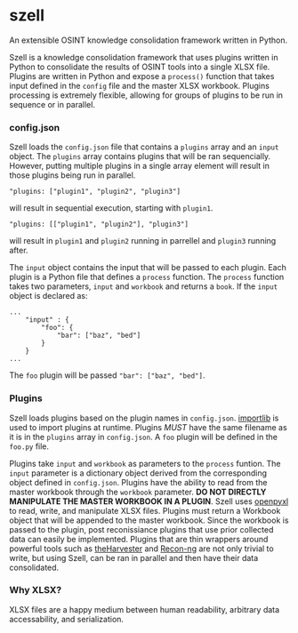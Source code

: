# szell
An extensible OSINT knowledge consolidation framework written in Python.

Szell is a knowledge consolidation framework that uses plugins written in Python to consolidate the results of OSINT tools into a single XLSX file. Plugins are written in Python and expose a ```process()``` function that takes input defined in the ```config``` file and the master XLSX workbook. Plugins processing is extremely flexible, allowing for groups of plugins to be run in sequence or in parallel.

### config.json

Szell loads the ```config.json``` file that contains a ```plugins``` array and an ```input``` object. The ```plugins``` array contains plugins that will be ran sequencially. However, putting multiple plugins in a single array element will result in those plugins being run in parallel.

```
"plugins: ["plugin1", "plugin2", "plugin3"]
``` 
will result in sequential execution, starting with ```plugin1```.

```
"plugins: [["plugin1", "plugin2"], "plugin3"]
``` 
will result in ```plugin1``` and ```plugin2``` running in parrellel and ```plugin3``` running after.

The ```input``` object contains the input that will be passed to each plugin. Each plugin is a Python file that defines a ```process``` function. The ```process``` function takes two parameters, ```input``` and ```workbook``` and returns a ```book```. If the ```input``` object is declared as:
```
...
    "input" : {
        "foo": {
            "bar": ["baz", "bed"]
        }
    }
...
```
The ```foo``` plugin will be passed ```"bar": ["baz", "bed"]```.

### Plugins
Szell loads plugins based on the plugin names in ```config.json```. [importlib](https://docs.python.org/3/library/importlib.html) is used to import plugins at runtime. Plugins _MUST_ have the same filename as it is in the ```plugins``` array in ```config.json```. A ```foo``` plugin will be defined in the ```foo.py``` file.

Plugins take ```input``` and ```workbook``` as parameters to the ```process``` funtion. The ```input``` parameter is a dictionary object derived from the corresponding object defined in ```config.json```.  Plugins have the ability to read from the master workbook through the ```workbook``` parameter. **DO NOT DIRECTLY MANIPULATE THE MASTER WORKBOOK IN A PLUGIN**. Szell uses [openpyxl](https://openpyxl.readthedocs.io/en/stable/) to read, write, and manipulate XLSX files. Plugins must return a Workbook object that will be appended to the master workbook. Since the workbook is passed to the plugin, post reconissiance plugins that use prior collected data can easily be implemented. Plugins that are thin wrappers around powerful tools such as [theHarvester](https://github.com/laramies/theHarvester) and [Recon-ng](https://github.com/lanmaster53/recon-ng) are not only  trivial to write, but using Szell, can be ran in parallel and then have their data consolidated.

### Why XLSX?
XLSX files are a happy medium between human readability, arbitrary data accessability, and serialization. 
